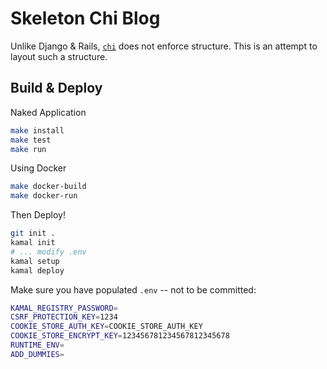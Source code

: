 # Skeleton Chi Blog

Unlike Django & Rails, [`chi`](https://go-chi.io/#/) does not enforce
structure. This is an attempt to layout such a structure. 

## Build & Deploy

Naked Application
```sh
make install
make test
make run
```

Using Docker
```sh
make docker-build
make docker-run
```

Then Deploy!
```sh
git init .
kamal init
# ... modify .env
kamal setup
kamal deploy
```

Make sure you have populated `.env` -- not to be committed:
```sh
KAMAL_REGISTRY_PASSWORD=
CSRF_PROTECTION_KEY=1234
COOKIE_STORE_AUTH_KEY=COOKIE_STORE_AUTH_KEY 
COOKIE_STORE_ENCRYPT_KEY=123456781234567812345678 
RUNTIME_ENV=
ADD_DUMMIES=
```
